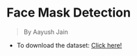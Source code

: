 # Face Mask Detection
> By Aayush Jain
* To download the dataset: <a href="https://drive.google.com/drive/folders/1XDte2DL2Mf_hw4NsmGst7QtYoU7sMBVG?usp=sharing">Click here!</a>

